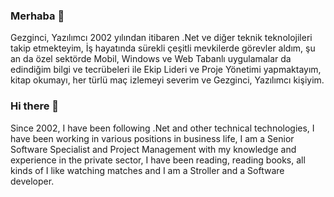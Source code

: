 ### Merhaba 👋
Gezginci, Yazılımcı
2002 yılından itibaren .Net ve diğer teknik teknolojileri takip etmekteyim,
İş hayatında sürekli çeşitli mevkilerde görevler aldım, şu an da özel sektörde Mobil, Windows ve Web Tabanlı uygulamalar da edindiğim bilgi ve tecrübeleri ile Ekip Lideri ve Proje Yönetimi yapmaktayım, kitap okumayı, her türlü maç izlemeyi severim ve Gezginci, Yazılımcı kişiyim.

### Hi there 👋
Since 2002, I have been following .Net and other technical technologies, I have been working in various positions in business life, I am a Senior Software Specialist and Project Management with my knowledge and experience in the private sector, I have been reading, reading books, all kinds of I like watching matches and I am a Stroller and a Software developer.

<!--
**FikretAkin/FikretAkin** is a ✨ _special_ ✨ repository because its `README.md` (this file) appears on your GitHub profile.

Here are some ideas to get you started:

- 🔭 I’m currently working on ...
- 🌱 I’m currently learning ...
- 👯 I’m looking to collaborate on ...
- 🤔 I’m looking for help with ...
- 💬 Ask me about ...
- 📫 How to reach me: ...
- 😄 Pronouns: ...
- ⚡ Fun fact: ...
-->
